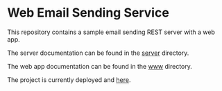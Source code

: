 # Web Email Sending Service

This repository contains a sample email sending REST server with a web app.

The server documentation can be found in the [server](https://github.com/haren/email/blob/master/server/Readme.md) directory.

The web app documentation can be found in the [www](https://github.com/haren/email/blob/master/www/Readme.md) directory.

The project is currently deployed and [here](http://ec2-52-31-146-15.eu-west-1.compute.amazonaws.com/).
